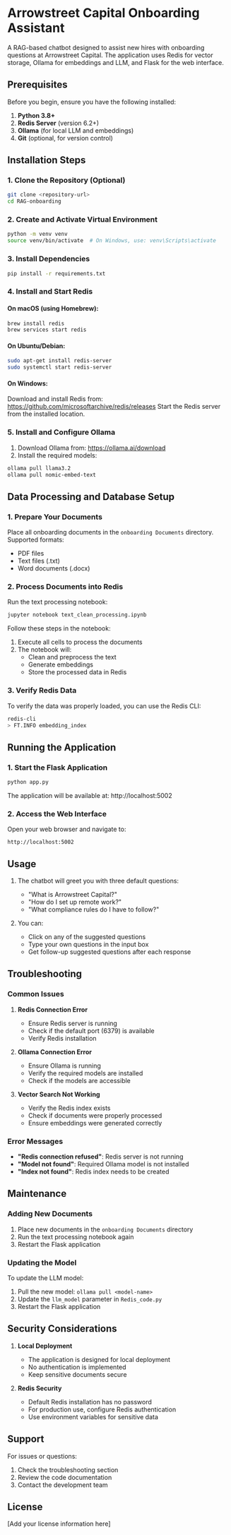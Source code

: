 # Arrowstreet Capital Onboarding Assistant

A RAG-based chatbot designed to assist new hires with onboarding questions at Arrowstreet Capital. The application uses Redis for vector storage, Ollama for embeddings and LLM, and Flask for the web interface.

## Prerequisites

Before you begin, ensure you have the following installed:

1. **Python 3.8+**
2. **Redis Server** (version 6.2+)
3. **Ollama** (for local LLM and embeddings)
4. **Git** (optional, for version control)

## Installation Steps

### 1. Clone the Repository (Optional)
```bash
git clone <repository-url>
cd RAG-onboarding
```

### 2. Create and Activate Virtual Environment
```bash
python -m venv venv
source venv/bin/activate  # On Windows, use: venv\Scripts\activate
```

### 3. Install Dependencies
```bash
pip install -r requirements.txt
```

### 4. Install and Start Redis
#### On macOS (using Homebrew):
```bash
brew install redis
brew services start redis
```

#### On Ubuntu/Debian:
```bash
sudo apt-get install redis-server
sudo systemctl start redis-server
```

#### On Windows:
Download and install Redis from: https://github.com/microsoftarchive/redis/releases
Start the Redis server from the installed location.

### 5. Install and Configure Ollama
1. Download Ollama from: https://ollama.ai/download
2. Install the required models:
```bash
ollama pull llama3.2
ollama pull nomic-embed-text
```

## Data Processing and Database Setup

### 1. Prepare Your Documents
Place all onboarding documents in the `onboarding Documents` directory. Supported formats:
- PDF files
- Text files (.txt)
- Word documents (.docx)

### 2. Process Documents into Redis
Run the text processing notebook:
```bash
jupyter notebook text_clean_processing.ipynb
```

Follow these steps in the notebook:
1. Execute all cells to process the documents
2. The notebook will:
   - Clean and preprocess the text
   - Generate embeddings
   - Store the processed data in Redis

### 3. Verify Redis Data
To verify the data was properly loaded, you can use the Redis CLI:
```bash
redis-cli
> FT.INFO embedding_index
```

## Running the Application

### 1. Start the Flask Application
```bash
python app.py
```

The application will be available at: http://localhost:5002

### 2. Access the Web Interface
Open your web browser and navigate to:
```
http://localhost:5002
```

## Usage

1. The chatbot will greet you with three default questions:
   - "What is Arrowstreet Capital?"
   - "How do I set up remote work?"
   - "What compliance rules do I have to follow?"

2. You can:
   - Click on any of the suggested questions
   - Type your own questions in the input box
   - Get follow-up suggested questions after each response

## Troubleshooting

### Common Issues

1. **Redis Connection Error**
   - Ensure Redis server is running
   - Check if the default port (6379) is available
   - Verify Redis installation

2. **Ollama Connection Error**
   - Ensure Ollama is running
   - Verify the required models are installed
   - Check if the models are accessible

3. **Vector Search Not Working**
   - Verify the Redis index exists
   - Check if documents were properly processed
   - Ensure embeddings were generated correctly

### Error Messages

- **"Redis connection refused"**: Redis server is not running
- **"Model not found"**: Required Ollama model is not installed
- **"Index not found"**: Redis index needs to be created

## Maintenance

### Adding New Documents
1. Place new documents in the `onboarding Documents` directory
2. Run the text processing notebook again
3. Restart the Flask application

### Updating the Model
To update the LLM model:
1. Pull the new model: `ollama pull <model-name>`
2. Update the `llm_model` parameter in `Redis_code.py`
3. Restart the Flask application

## Security Considerations

1. **Local Deployment**
   - The application is designed for local deployment
   - No authentication is implemented
   - Keep sensitive documents secure

2. **Redis Security**
   - Default Redis installation has no password
   - For production use, configure Redis authentication
   - Use environment variables for sensitive data

## Support

For issues or questions:
1. Check the troubleshooting section
2. Review the code documentation
3. Contact the development team

## License

[Add your license information here]


   
